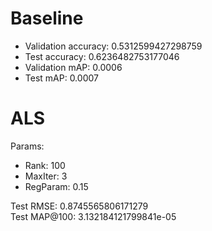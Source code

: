 # Baseline
- Validation accuracy: 0.5312599427298759  
- Test accuracy: 0.6236482753177046
- Validation mAP: 0.0006
- Test mAP: 0.0007

# ALS
Params:  
- Rank: 100  
- MaxIter: 3  
- RegParam: 0.15  

Test RMSE: 0.8745565806171279  
Test MAP@100: 3.132184121799841e-05
